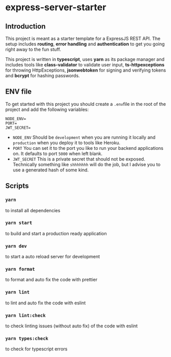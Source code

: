 # express-server-starter

## Introduction

This project is meant as a starter template for a ExpressJS REST API. The setup includes **routing**, **error handling** and **authentication** to get you going right away to the fun stuff.

This project is written in **typescript**, uses **yarn** as its package manager and includes tools like **class-validator** to validate user input, **ts-httpexceptions** for throwing HttpExceptions, 
**jsonwebtoken** for signing and verifying tokens and **bcrypt** for hashing passwords.

## ENV file
To get started with this project you should create a ```.env```file in the root of the project and add the following variables:
```
NODE_ENV=
PORT=
JWT_SECRET=
```

- ```NODE_ENV``` Should be ```development``` when you are running it locally and ```production``` when you deploy it to tools like Heroku.
- ```PORT``` You can set it to the port you like to run your backend applications on. It defaults to port ```5000``` when left blank.
- ```JWT_SECRET``` This is a private secret that should not be exposed. Technically something like ```shhhhhhh``` will do the job, but I advise you to use a generated hash of some kind.

## Scripts

### ```yarn```
to install all dependencies

### ```yarn start```
to build and start a production ready application

### ```yarn dev```
to start a auto reload server for development

### ```yarn format```
to format and auto fix the code with prettier

### ```yarn lint```
to lint and auto fix the code with eslint

### ```yarn lint:check```
to check linting issues (without auto fix) of the code with eslint

### ```yarn types:check```
to check for typescript errors
